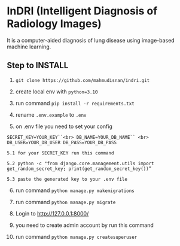# InDRI (Intelligent Diagnosis of Radiology Images)

It is a computer-aided diagnosis of lung disease using image-based machine learning. 

## Step to INSTALL 

1. ```git clone https://github.com/mahmudisnan/indri.git```

2. create local env with ```python=3.10```

3. run command ```pip install -r requirements.txt```

4. rename ```.env.example``` to ```.env```

5. on .env file you need to set your config

```SECRET_KEY=YOUR_KEY``<br>
DB_NAME=YOUR_DB_NAME`` <br>
DB_USER=YOUR_DB_USER
DB_PASS=YOUR_DB_PASS```

 	5.1 for your SECRET_KEY run this command 

	5.2 python -c "from django.core.management.utils import get_random_secret_key; print(get_random_secret_key())”

	5.3 paste the generated key to your .env file

6. run command ```python manage.py makemigrations```

7. run command ```python manage.py migrate```

8. Login to http://127.0.0.1:8000/

9. you need to create admin account by run this command

10. run command ```python manage.py createsuperuser```